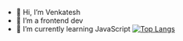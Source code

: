 - 👋 Hi, I’m Venkatesh
- 👀 I’m a frontend dev
- 🌱 I’m currently learning JavaScript
[![Top Langs](https://github-readme-stats.vercel.app/api/top-langs/?username=venky-17&layout=compact)](https://github.com/venky-17)



